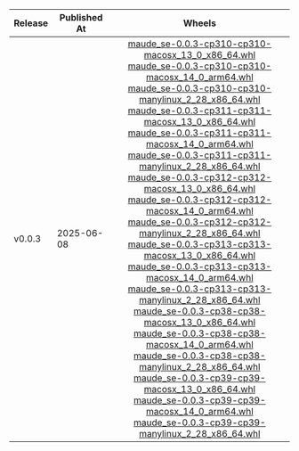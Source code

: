 Release | Published At | Wheels
---|---|:---:
v0.0.3 | 2025-06-08 | [maude_se-0.0.3-cp310-cp310-macosx_13_0_x86_64.whl](https://github.com/postechsv/maude-se/releases/download/v0.0.3/maude_se-0.0.3-cp310-cp310-macosx_13_0_x86_64.whl)<br>[maude_se-0.0.3-cp310-cp310-macosx_14_0_arm64.whl](https://github.com/postechsv/maude-se/releases/download/v0.0.3/maude_se-0.0.3-cp310-cp310-macosx_14_0_arm64.whl)<br>[maude_se-0.0.3-cp310-cp310-manylinux_2_28_x86_64.whl](https://github.com/postechsv/maude-se/releases/download/v0.0.3/maude_se-0.0.3-cp310-cp310-manylinux_2_28_x86_64.whl)<br>[maude_se-0.0.3-cp311-cp311-macosx_13_0_x86_64.whl](https://github.com/postechsv/maude-se/releases/download/v0.0.3/maude_se-0.0.3-cp311-cp311-macosx_13_0_x86_64.whl)<br>[maude_se-0.0.3-cp311-cp311-macosx_14_0_arm64.whl](https://github.com/postechsv/maude-se/releases/download/v0.0.3/maude_se-0.0.3-cp311-cp311-macosx_14_0_arm64.whl)<br>[maude_se-0.0.3-cp311-cp311-manylinux_2_28_x86_64.whl](https://github.com/postechsv/maude-se/releases/download/v0.0.3/maude_se-0.0.3-cp311-cp311-manylinux_2_28_x86_64.whl)<br>[maude_se-0.0.3-cp312-cp312-macosx_13_0_x86_64.whl](https://github.com/postechsv/maude-se/releases/download/v0.0.3/maude_se-0.0.3-cp312-cp312-macosx_13_0_x86_64.whl)<br>[maude_se-0.0.3-cp312-cp312-macosx_14_0_arm64.whl](https://github.com/postechsv/maude-se/releases/download/v0.0.3/maude_se-0.0.3-cp312-cp312-macosx_14_0_arm64.whl)<br>[maude_se-0.0.3-cp312-cp312-manylinux_2_28_x86_64.whl](https://github.com/postechsv/maude-se/releases/download/v0.0.3/maude_se-0.0.3-cp312-cp312-manylinux_2_28_x86_64.whl)<br>[maude_se-0.0.3-cp313-cp313-macosx_13_0_x86_64.whl](https://github.com/postechsv/maude-se/releases/download/v0.0.3/maude_se-0.0.3-cp313-cp313-macosx_13_0_x86_64.whl)<br>[maude_se-0.0.3-cp313-cp313-macosx_14_0_arm64.whl](https://github.com/postechsv/maude-se/releases/download/v0.0.3/maude_se-0.0.3-cp313-cp313-macosx_14_0_arm64.whl)<br>[maude_se-0.0.3-cp313-cp313-manylinux_2_28_x86_64.whl](https://github.com/postechsv/maude-se/releases/download/v0.0.3/maude_se-0.0.3-cp313-cp313-manylinux_2_28_x86_64.whl)<br>[maude_se-0.0.3-cp38-cp38-macosx_13_0_x86_64.whl](https://github.com/postechsv/maude-se/releases/download/v0.0.3/maude_se-0.0.3-cp38-cp38-macosx_13_0_x86_64.whl)<br>[maude_se-0.0.3-cp38-cp38-macosx_14_0_arm64.whl](https://github.com/postechsv/maude-se/releases/download/v0.0.3/maude_se-0.0.3-cp38-cp38-macosx_14_0_arm64.whl)<br>[maude_se-0.0.3-cp38-cp38-manylinux_2_28_x86_64.whl](https://github.com/postechsv/maude-se/releases/download/v0.0.3/maude_se-0.0.3-cp38-cp38-manylinux_2_28_x86_64.whl)<br>[maude_se-0.0.3-cp39-cp39-macosx_13_0_x86_64.whl](https://github.com/postechsv/maude-se/releases/download/v0.0.3/maude_se-0.0.3-cp39-cp39-macosx_13_0_x86_64.whl)<br>[maude_se-0.0.3-cp39-cp39-macosx_14_0_arm64.whl](https://github.com/postechsv/maude-se/releases/download/v0.0.3/maude_se-0.0.3-cp39-cp39-macosx_14_0_arm64.whl)<br>[maude_se-0.0.3-cp39-cp39-manylinux_2_28_x86_64.whl](https://github.com/postechsv/maude-se/releases/download/v0.0.3/maude_se-0.0.3-cp39-cp39-manylinux_2_28_x86_64.whl)
